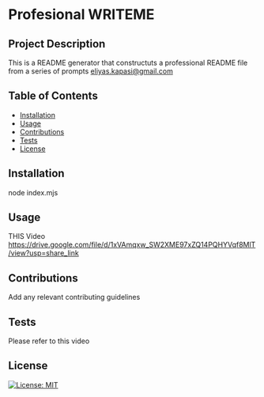 
  # Profesional WRITEME
  
  ## Project Description 
  This is a README generator that constructuts a professional README file from a series of prompts eliyas.kapasi@gmail.com

  ## Table of Contents
  - [Installation](#installation)
  - [Usage](#usage)
  - [Contributions](#contributions)
  - [Tests](#test)
  - [License](#license)

  ## Installation 
  node index.mjs

  ## Usage 
  THIS Video 
  https://drive.google.com/file/d/1xVAmqxw_SW2XME97xZQ14PQHYVqf8MlT/view?usp=share_link
  

  ## Contributions 
  Add any relevant contributing guidelines

  ## Tests 
  Please refer to this video

  ## License
  [![License: MIT](https://img.shields.io/badge/License-MIT-yellow.svg)](https://opensource.org/licenses/MIT)

    
